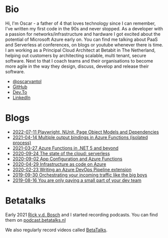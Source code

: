 # Bio

Hi, I'm Oscar - a father of 4 that loves technology since I can remember, I've written my first code in the 90s and never stopped. As a developer with a passion for networks/infrastructure and hardware I got excited about the potential of Microsoft Azure early on. You can find me talking about PaaS and Serverless at conferences, on blogs or youtube whenever there is time. I am working as a Principal Cloud Architect at Betabit in The Netherland, helping out customers by architecting scalable, multi tenant, secure software. Next to that I coach teams and their organisations to become more agile in the way they design, discuss, develop and release their software.

- [@oscarvantol](https://twitter.com/oscarvantol)
- [GitHub](https://github.com/oscarvantol)
- [Dev.To](https://dev.to/oscarvantol)
- [LinkedIn](https://www.linkedin.com/in/oscar-van-tol)


# Blogs
- [2022-07-11 Playwright, NUnit, Page Object Models and Dependencies](blog-playwright.md)
- [2021-04-14 Multiple output bindings in Azure Functions (isolated process)](https://dev.to/oscarvantol/multiple-output-bindings-in-azure-functions-isolated-process-model-46ag)
- [2021-03-27 Azure Functions in .NET 5 and beyond](https://dev.to/oscarvantol/azure-functions-in-net-5-and-beyond-26d6)
- [2020-09-24 The state of the cloud: serverless](blog-serverless)
- [2020-09-02 App Configuration and Azure Functions](blog-app-configuration-and-azure-functions)
- [2020-04-29 Infrastructure as code on Azure](blog-infrastructure-as-code)
- [2020-02-23 Writing an Azure DevOps Pipeline extension](blog-azure-piplines)
- [2019-09-30 Orchestrating your incoming traffic like the big boys](blog-azure-front-door-service)
- [2019-08-16 You are only paying a small part of your dev team](blog-payback-time)

# Betatalks 

Early 2021 [Rick v.d. Bosch](https://www.rickvandenbosch.net/) and I started recording podcasts.
You can find them on [podcast.betatalks.nl](https://podcast.betatalks.nl)

We also regularly record videos called [BetaTalks](https://www.youtube.com/playlist?list=PLCLCtgDNNiJR_LDx6RT8X50VrKAH3_49B).
